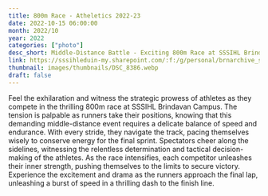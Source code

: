 ```yaml
---
title: 800m Race - Atheletics 2022-23
date: 2022-10-15 06:00:00
month: 2022/10
year: 2022
categories: ["photo"]
desc_short: Middle-Distance Battle - Exciting 800m Race at SSSIHL Brindavan Campus - Strategy, Endurance, and a Sprint to the Finish
link: https://sssihleduin-my.sharepoint.com/:f:/g/personal/brnarchive_sssihl_edu_in/EisQVatuiz5BoNse2ksYSi0BlPKOUYvoUkpvSq-UA5FREw?e=djcFuI
thumbnail: images/thumbnails/DSC_8386.webp
draft: false
---
```


Feel the exhilaration and witness the strategic prowess of athletes as they compete in the thrilling 800m race at SSSIHL Brindavan Campus. The tension is palpable as runners take their positions, knowing that this demanding middle-distance event requires a delicate balance of speed and endurance. With every stride, they navigate the track, pacing themselves wisely to conserve energy for the final sprint. Spectators cheer along the sidelines, witnessing the relentless determination and tactical decision-making of the athletes. As the race intensifies, each competitor unleashes their inner strength, pushing themselves to the limits to secure victory. Experience the excitement and drama as the runners approach the final lap, unleashing a burst of speed in a thrilling dash to the finish line.
